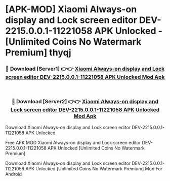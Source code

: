 # [APK-MOD] Xiaomi Always-on display and Lock screen editor DEV-2215.0.0.1-11221058 APK Unlocked - [Unlimited Coins No Watermark Premium] thyqj



<div align="center">
<h3>🔴 Download [Server1] 👉👉 <a href="https://momento.my/?title=Xiaomi_Always-on_display_and_Lock_screen_editor_DEV-2215.0.0.1-11221058_APK_Unlocked">Xiaomi Always-on display and Lock screen editor DEV-2215.0.0.1-11221058 APK Unlocked Mod Apk</a></h3><br>

<h3>🔴 Download [Server2] 👉👉 <a href="https://momento.my/?title=Xiaomi_Always-on_display_and_Lock_screen_editor_DEV-2215.0.0.1-11221058_APK_Unlocked">Xiaomi Always-on display and Lock screen editor DEV-2215.0.0.1-11221058 APK Unlocked Mod Apk</a></h3>
</div>



Download Xiaomi Always-on display and Lock screen editor DEV-2215.0.0.1-11221058 APK Unlocked 

Free APK MOD Xiaomi Always-on display and Lock screen editor DEV-2215.0.0.1-11221058 APK Unlocked [Unlimited Coins No Watermark Premium]

Download Xiaomi Always-on display and Lock screen editor DEV-2215.0.0.1-11221058 APK Unlocked [Unlimited Coins No Watermark Premium] Mod For Android
